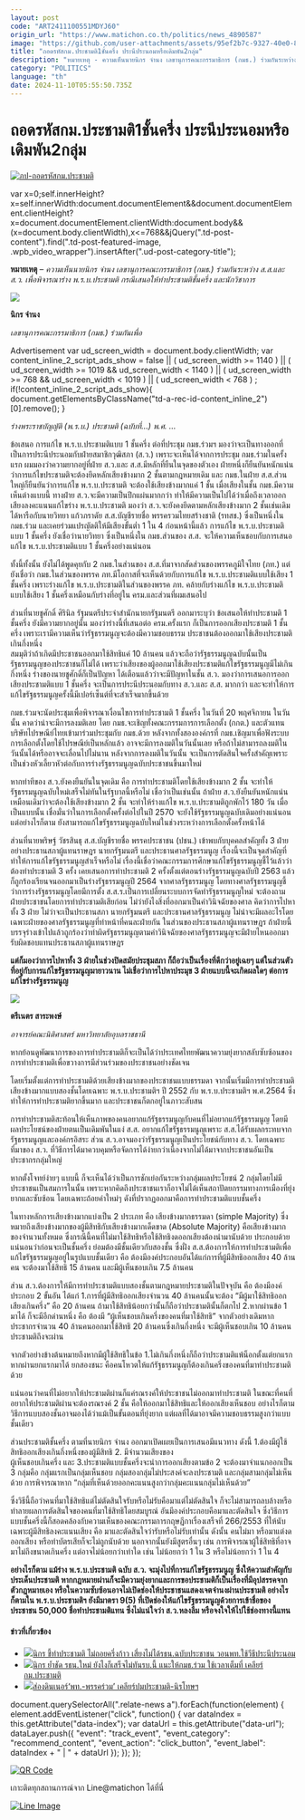```yaml
---
layout: post
code: "ART2411100551MDYJ60"
origin_url: "https://www.matichon.co.th/politics/news_4890587"
image: "https://github.com/user-attachments/assets/95ef2b7c-9327-40e0-897a-56d9da9b1c89"
title: "ถอดรหัสกม.ประชามติ1ชั้นครึ่ง ประนีประนอมหรือเดิมพัน2กลุ่ม"
description: "หมายเหตุ - ความเห็นนายนิกร จำนง เลขานุการคณะกรรมาธิการ (กมธ.) ร่วมกันระหว่าง ส.ส.และ ส.ว. เพื่อพิจารณาร่าง พ.ร.บ.ประชามติ กรณีเสนอให้ทำประชามติชั้นครึ่ง"
category: "POLITICS"
language: "th"
date: 2024-11-10T05:55:50.735Z
---
```


# ถอดรหัสกม.ประชามติ1ชั้นครึ่ง ประนีประนอมหรือเดิมพัน2กลุ่ม

[![](https://www.matichon.co.th/wp-content/uploads/2024/11/ภป-ถอดรหัสกม.ประชามติ-728x474.jpg "ภป-ถอดรหัสกม.ประชามติ")](https://www.matichon.co.th/wp-content/uploads/2024/11/ภป-ถอดรหัสกม.ประชามติ.jpg)

var x=0;self.innerHeight?x=self.innerWidth:document.documentElement&&document.documentElement.clientHeight?x=document.documentElement.clientWidth:document.body&&(x=document.body.clientWidth),x<=768&&jQuery(".td-post-content").find(".td-post-featured-image, .wpb\_video\_wrapper").insertAfter(".ud-post-category-title");

**หมายเหตุ** _– ความเห็นนายนิกร จำนง เลขานุการคณะกรรมาธิการ (กมธ.) ร่วมกันระหว่าง ส.ส.และ ส.ว. เพื่อพิจารณาร่าง พ.ร.บ.ประชามติ กรณีเสนอให้ทำประชามติชั้นครึ่ง และนักวิชาการ_

![](https://www.matichon.co.th/wp-content/uploads/2024/11/นิกร-จำนง.jpg)

**นิกร จำนง**

_เลขานุการคณะกรรมาธิการ (กมธ.) ร่วมกันเพื่อ_

Advertisement var ud\_screen\_width = document.body.clientWidth; var content\_inline\_2\_script\_ads\_show = false || ( ud\_screen\_width >= 1140 ) || ( ud\_screen\_width >= 1019 && ud\_screen\_width < 1140 ) || ( ud\_screen\_width >= 768 && ud\_screen\_width < 1019 ) || ( ud\_screen\_width < 768 ) ; if(!content\_inline\_2\_script\_ads\_show){ document.getElementsByClassName("td-a-rec-id-content\_inline\_2")\[0\].remove(); }

_ร่างพระราชบัญญัติ (พ.ร.บ.) ประชามติ (ฉบับที่…) พ.ศ. …_

ข้อเสนอ การแก้ไข พ.ร.บ.ประชามติแบบ 1 ชั้นครึ่ง ต่อที่ประชุม กมธ.ร่วมฯ มองว่าจะเป็นทางออกที่เป็นการประนีประนอมกับฝ่ายสมาชิกวุฒิสภา (ส.ว.) เพราะจะเห็นได้จากการประชุม กมธ.ร่วมในครั้งแรก ผมมองว่าความยากอยู่ที่ฝ่าย ส.ว.และ ส.ส.มีหลักที่ยืนในจุดของตัวเอง ฝ่ายหนึ่งก็ยืนยันหนักแน่นว่าการแก้ไขประชามติจะต้องยึดหลักเสียงข้างมาก 2 ชั้นตามกฎหมายเดิม และ กมธ.ในฝ่าย ส.ส.ส่วนใหญ่ก็ยืนยันว่าการแก้ไข พ.ร.บ.ประชามติ จะต้องใช้เสียงข้างมากแค่ 1 ชั้น เมื่อเสียงในชั้น กมธ.มีความเห็นต่างแบบนี้ ทางฝ่าย ส.ว.จะมีความเป็นปึกแผ่นมากกว่า ทำให้มีความเป็นไปได้ว่าเมื่อถึงเวลาออกเสียงลงคะแนนแก้ไขร่าง พ.ร.บ.ประชามติ มองว่า ส.ว.จะยังคงยึดตามหลักเสียงข้างมาก 2 ชั้นเช่นเดิม ได้หารือกับนายวิทยา แก้วภราดัย ส.ส.บัญชีรายชื่อ พรรครวมไทยสร้างชาติ (รทสช.) ซึ่งเป็นหนึ่งใน กมธ.ร่วม และเคยร่วมแปรญัตติให้มีเสียงขั้นต่ำ 1 ใน 4 ก่อนหน้านี้แล้ว การแก้ไข พ.ร.บ.ประชามติแบบ 1 ชั้นครึ่ง ยังเชื่อว่านายวิทยา ซึ่งเป็นหนึ่งใน กมธ.ส่วนของ ส.ส. จะให้ความเห็นชอบกับการเสนอแก้ไข พ.ร.บ.ประชามติแบบ 1 ชั้นครึ่งอย่างแน่นอน

ทั้งนี้ทั้งนั้น ยังไม่ได้พูดคุยกับ 2 กมธ.ในส่วนของ ส.ส.ที่มาจากสัดส่วนของพรรคภูมิใจไทย (ภท.) แต่ยังเชื่อว่า กมธ.ในส่วนของพรรค ภท.มีโอกาสที่จะเห็นด้วยกับการแก้ไข พ.ร.บ.ประชามติแบบใช้เสียง 1 ชั้นครึ่ง เพราะร่างแก้ไข พ.ร.บ.ประชามติในส่วนของพรรค ภท. คล้ายกับร่างแก้ไข พ.ร.บ.ประชามติแบบใช้เสียง 1 ชั้นครึ่งเหมือนกับร่างที่อยู่ใน ครม.และส่วนที่ผมเสนอไป

ส่วนที่นายชูศักดิ์ ศิรินิล รัฐมนตรีประจำสำนักนายกรัฐมนตรี ออกมาระบุว่า ข้อเสนอให้ทำประชามติ 1 ชั้นครึ่ง ยังมีความยากอยู่นั้น มองว่าร่างนี้ที่เสนอต่อ ครม.ครั้งแรก ก็เป็นการออกเสียงประชามติ 1 ชั้นครึ่ง เพราะเรามีความเห็นว่ารัฐธรรมนูญจะต้องมีความชอบธรรม ประชาชนต้องออกมาใช้เสียงประชามติเกินกึ่งหนึ่ง  
สมมุติว่าถ้าเกิดมีประชาชนออกมาใช้สิทธิแค่ 10 ล้านคน แล้วจะถือว่ารัฐธรรมนูญฉบับนั้นเป็นรัฐธรรมนูญของประชาชนก็ไม่ได้ เพราะว่าเสียงของผู้ออกมาใช้เสียงประชามติแก้ไขรัฐธรรมนูญมีไม่เกินกึ่งหนึ่ง ร่างของนายชูศักดิ์ก็เป็นปัญหา ได้เตือนแล้วว่าจะมีปัญหาในชั้น ส.ว. มองว่าการเสนอการออกเสียงประชามติแบบ 1 ชั้นครึ่ง จะเป็นการประนีประนอมกับทาง ส.ว.และ ส.ส. มากกว่า และจะทำให้การแก้ไขรัฐธรรมนูญครั้งนี้มีเปอร์เซ็นต์ที่จะสำเร็จมากขึ้นด้วย

กมธ.ร่วมจะนัดประชุมเพื่อพิจารณาเงื่อนไขการทำประชามติ 1 ชั้นครึ่ง ในวันที่ 20 พฤศจิกายน ในวันนั้น คาดว่าน่าจะมีการลงมติเลย โดย กมธ.จะเชิญทั้งคณะกรรมการการเลือกตั้ง (กกต.) และตัวแทนบริษัทไปรษณีย์ไทยเข้ามาร่วมประชุมกับ กมธ.ด้วย หลังจากทั้งสององค์กรที่ กมธ.เชิญมาเพื่อฟังระบบการเลือกตั้งโดยใช้ไปรษณีย์เป็นหลักแล้ว อาจจะมีการลงมติในวันนั้นเลย หรือถ้าไม่สามารถลงมติในวันนั้นได้หรืออาจจะเลื่อนไปไม่นาน หลังจากการลงมติในวันนั้น จะเป็นการตัดสินใจครั้งสำคัญเพราะเป็นช่วงหัวเลี้ยวหัวต่อกับการร่างรัฐธรรมนูญฉบับประชาชนขึ้นมาใหม่

หากท่าทีของ ส.ว.ยังคงยืนยันในจุดเดิม คือ การทำประชามติโดยใช้เสียงข้างมาก 2 ชั้น จะทำให้รัฐธรรมนูญฉบับใหม่เสร็จไม่ทันในรัฐบาลนี้หรือไม่ เชื่อว่าเป็นเช่นนั้น ถ้าฝ่าย ส.ว.ยังยืนยันหนักแน่นเหมือนเดิมว่าจะต้องใช้เสียงข้างมาก 2 ชั้น จะทำให้ร่างแก้ไข พ.ร.บ.ประชามติถูกพักไว้ 180 วัน เมื่อเป็นแบบนั้น เชื่อมั่นว่าในการเลือกตั้งครั้งต่อไปในปี 2570 จะยังใช้รัฐธรรมนูญฉบับเดิมอย่างแน่นอน แต่อย่างไรก็ตาม ยังสามารถแก้ไขรัฐธรรมนูญฉบับใหม่ในช่วงระหว่างการเลือกตั้งครั้งหน้าได้

ส่วนที่นายพริษฐ์ วัชรสินธุ ส.ส.บัญชีรายชื่อ พรรคประชาชน (ปชน.) เข้าพบกับบุคคลสำคัญทั้ง 3 ฝ่าย อย่างประธานสภาผู้แทนราษฎร นายกรัฐมนตรี และประธานศาลรัฐธรรมนูญ เรื่องนี้จะเป็นจุดสำคัญที่ทำให้การแก้ไขรัฐธรรมนูญสำเร็จหรือไม่ เรื่องนี้เชื่อว่าคณะกรรมการศึกษาแก้ไขรัฐธรรมนูญชี้ไว้แล้วว่าต้องทำประชามติ 3 ครั้ง เคยเสนอการทำประชามติ 2 ครั้งตั้งแต่ตอนร่างรัฐธรรมนูญฉบับปี 2563 แล้วก็ถูกร้องเรียนจนออกมาเป็นร่างรัฐธรรมนูญปี 2564 จากศาลรัฐธรรมนูญ โดยทางศาลรัฐธรรมนูญชี้ว่าการร่างรัฐธรรมนูญโดยมีการตั้ง ส.ส.ร.เป็นการเปลี่ยนระบบการจัดทำรัฐธรรมนูญใหม่ จะต้องถามฝ่ายประชาชนโดยการทำประชามติเสียก่อน ไม่ว่ายังไงสิ่งที่ออกมาเป็นคำวินิจฉัยของศาล คิดว่าการไปหาทั้ง 3 ฝ่าย ไม่ว่าจะเป็นประธานสภา นายกรัฐมนตรี และประธานศาลรัฐธรรมนูญ ไม่น่าจะมีผลอะไรโดยเฉพาะฝ่ายของศาลรัฐธรรมนูญที่ทำหน้าที่คนละฝ่ายกัน ในส่วนของประธานสภาผู้แทนราษฎร ถ้าฝ่ายนี้บรรจุร่างเข้าไปแล้วถูกร้องว่าทำผิดรัฐธรรมนูญตามคำวินิจฉัยของศาลรัฐธรรมนูญจะมีฝ่ายไหนออกมารับผิดชอบแทนประธานสภาผู้แทนราษฎร 

**แต่ก็มองว่าการไปหาทั้ง 3 ฝ่ายในช่วงปิดสมัยประชุมสภา ก็ถือว่าเป็นเรื่องที่ดีกว่าอยู่เฉยๆ แต่ในส่วนตัวที่อยู่กับการแก้ไขรัฐธรรมนูญมายาวนาน ไม่เชื่อว่าการไปหาประมุข 3 ฝ่ายแบบนี้จะเกิดผลใดๆ ต่อการแก้ไขร่างรัฐธรรมนูญ**

![](https://www.matichon.co.th/wp-content/uploads/2024/11/น.2-รศ.ตรีเนตร-สาระพงษ์.jpg)

**ตรีเนตร สาระพงษ์**

_อาจารย์คณะนิติศาสตร์ มหาวิทยาลัยอุบลราชธานี_

หากย้อนดูพัฒนาการของการทำประชามติก็จะเป็นได้ว่าประเทศไทยพัฒนาความยุ่งยากสลับซับซ้อนของการทำประชามติเพื่อขวางการมีส่วนร่วมของประชาชนอย่างชัดเจน

โดยเริ่มตั้งแต่การทำประชามติด้วยเสียงข้างมากของประชาชนแบบธรรมดา จากนั้นเริ่มมีการทำประชามติเสียงข้างมากแบบสองชั้นโดยเฉพาะ พ.ร.บ.ประชามติฯ ปี 2552 กับ พ.ร.บ.ประชามติฯ พ.ศ.2564 ซึ่งทำให้การทำประชามติยากขึ้นมาก และประชาชนก็ตกอยู่ในภาวะสับสน

การทำประชามติสะท้อนให้เห็นภาพของคนอยากแก้รัฐธรรมนูญกับคนที่ไม่อยากแก้รัฐธรรมนูญ โดยมีผลประโยชน์ของฝ่ายตนเป็นเดิมพันในแง่ ส.ส. อยากแก้ไขรัฐธรรมนูญเพราะ ส.ส.ได้รับผลกระทบจากรัฐธรรมนูญและองค์กรอิสระ ส่วน ส.ว.อาจมองว่ารัฐธรรมนูญเป็นประโยชน์กับทาง ส.ว. โดยเฉพาะที่มาของ ส.ว. ที่วิธีการได้มาควบคุมหรือจัดการได้ง่ายกว่าเนื่องจากไม่ได้มาจากประชาชนอันเป็นประชากรกลุ่มใหญ่ 

หากตั้งโจทย์ง่ายๆ แบบนี้ ก็จะเห็นได้ว่าเป็นการชักเย่อกันระหว่างกลุ่มผลประโยชน์ 2 กลุ่มโดยไม่มีประชาชนเป็นสมการในนั้น เพราะหากคิดถึงประชาชนเราก็อาจไม่ได้เห็นสถาปัตยกรรมทางการเมืองที่ยุ่งยากและซับซ้อน โดยเฉพาะถ้อยคำใหม่ๆ ดังที่ปรากฏออกมาคือการทำประชามติแบบชั้นครึ่ง

ในทางหลักการเสียงข้างมากแบ่งเป็น 2 ประเภท คือ เสียงข้างมากธรรมดา (simple Majority) ซึ่งหมายถึงเสียงข้างมากของผู้มีสิทธิกับเสียงข้างมากเด็ดขาด (Absolute Majority) คือเสียงข้างมากของจำนวนทั้งหมด ซึ่งกรณีนี้คนที่ไม่มาใช้สิทธิหรือใช้สิทธิงดออกเสียงต้องนำมานับด้วย ประกอบด้วย แน่นอนว่าก่อนจะเป็นชั้นครึ่ง ย่อมต้องมีชั้นเดียวกับสองชั้น ซึ่งฝั่ง ส.ส.ต้องการให้การทำประชามติเพื่อแก้ไขรัฐธรรมนูญอยู่ในรูปแบบชั้นเดียว คือ ต้องมีองค์ประกอบอันได้แก่การที่ผู้มีสิทธิออกเสียง 40 ล้านคน จะต้องมาใช้สิทธิ 15 ล้านคน และมีผู้เห็นชอบเกิน 7.5 ล้านคน

ส่วน ส.ว.ต้องการให้มีการทำประชามติแบบสองชั้นตามกฎหมายประชามติในปัจจุบัน คือ ต้องมีองค์ประกอบ 2 ขั้นอัน ได้แก่ 1.การที่ผู้มีสิทธิออกเสียงจำนวน 40 ล้านคนนั้นจะต้อง “มีผู้มาใช้สิทธิออกเสียงเกินครึ่ง” คือ 20 ล้านคน ถ้ามาใช้สิทธิน้อยกว่านั้นก็ถือว่าประชามตินั้นก็ตกไป 2.หากผ่านข้อ 1 มาได้ ก็จะมีอีกด่านหนึ่ง คือ ต้องมี “ผู้เห็นชอบเกินครึ่งของคนที่มาใช้สิทธิ” จากตัวอย่างเดิมหากประชากรจำนวน 40 ล้านคนออกมาใช้สิทธิ 20 ล้านคนซึ่งเกินกึ่งหนึ่ง จะมีผู้เห็นชอบเกิน 10 ล้านคน ประชามติถึงจะผ่าน

จากตัวอย่างข้างต้นหมายถึงหากมีผู้ใช้สิทธิในข้อ 1.ไม่เกินกึ่งหนึ่งก็ถือว่าประชามติแพ้น็อกตั้งแต่ยกแรก หากผ่านยกแรกมาได้ ยกสองชนะ คือคนโหวตให้แก้รัฐธรรมนูญก็ต้องเกินครึ่งของคนที่มาทำประชามติด้วย 

แน่นอนว่าคนที่ไม่อยากให้ประชามติผ่านก็แค่รณรงค์ให้ประชาชนไม่ออกมาทำประชามติ ในขณะที่คนที่อยากให้ประชามติผ่านจะต้องรณรงค์ 2 ชั้น คือให้ออกมาใช้สิทธิและให้ออกเสียงเห็นชอบ อย่างไรก็ตาม วิธีการแบบสองชั้นอาจมองได้ว่าแม้เป็นขั้นตอนที่ยุ่งยาก แต่ผลที่ได้มาอาจมีความชอบธรรมสูงกว่าแบบชั้นเดียว

ส่วนประชามติชั้นครึ่ง ตามที่นายนิกร จำนง ออกมาเปิดเผยเป็นการเสนอมีแนวทาง ดังนี้ 1.ต้องมีผู้ใช้สิทธิออกเสียงเกินกึ่งหนึ่งของผู้มีสิทธิ 2. มีจำนวนเสียงของ  
ผู้เห็นชอบเกินครึ่ง และ 3.ประชามติแบบชั้นครึ่งจะนำการออกเสียงตามข้อ 2 จะต้องมาจำแนกออกเป็น 3 กลุ่มคือ กลุ่มแรกเป็นกลุ่มเห็นชอบ กลุ่มสองกลุ่มไม่ประสงค์จะลงประชามติ และกลุ่มสามกลุ่มไม่เห็นด้วย การพิจารณาหาก “กลุ่มที่เห็นด้วยออกคะแนนสูงกว่ากลุ่มคะแนนกลุ่มไม่เห็นด้วย”

ซึ่งวิธีนี้ถือว่าคนที่มาใช้สิทธิแต่ไม่ตัดสินใจรับหรือไม่รับคือมาแต่ไม่ตัดสินใจ ก็จะไม่สามารถลบล้างหรือทำลายผลการตัดสินใจของคนที่มาใช้สิทธิโดยสมบูรณ์ อันมีองค์ประกอบคือมาและตัดสินใจ ซึ่งวิธีการแบบชั้นครึ่งนี้ก็สอดคล้องกับความเห็นของคณะกรรมการกฤษฎีกาเรื่องเสร็จที่ 266/2553 ที่ให้นับเฉพาะผู้มีสิทธิลงคะแนนเสียง คือ มาและตัดสินใจว่ารับหรือไม่รับเท่านั้น ดังนั้น คนไม่มา หรือมาแต่งดออกเสียง หรือทำบัตรเสียก็จะไม่ถูกนับด้วย นอกจากนั้นยังมีสูตรอื่นๆ เช่น การพิจารณาผู้ใช้สิทธิที่อาจมาไม่ถึงขนาดเกินครึ่ง แต่อาจไม่น้อยกว่าเท่าใด เช่น ไม่น้อยกว่า 1 ใน 3 หรือไม่น้อยกว่า 1 ใน 4 

**อย่างไรก็ตาม แม้ร่าง พ.ร.บ.ประชามติ ฉบับ ส.ว. จะมุ่งไปที่การแก้ไขรัฐธรรมนูญ ซึ่งให้ความสำคัญกับประเด็นประชามติ หากกฎหมายผ่านก็จะมีความยุ่งยากและการขอประชามติก็เป็นเรื่องที่มีอุปสรรคจากตัวกฎหมายเอง หรือในความซับซ้อนอาจไม่เปิดช่องให้ประชาชนแสดงเจตจำนงผ่านประชามติ อย่างไรก็ตามใน พ.ร.บ.ประชามติฯ ยังมีมาตรา 9(5) ที่เปิดช่องให้แก้ไขรัฐธรรมนูญด้วยการเข้าชื่อของประชาชน 50,000 ชื่อทำประชามติแทน ซึ่งไม่แน่ใจว่า ส.ว.หลงลืม หรือจงใจให้ไปใช้ช่องทางนี้แทน**

#### ข่าวที่เกี่ยวข้อง

*   [![](https://www.matichon.co.th/wp-content/uploads/2024/11/b108.jpg)นิกร ชี้ทำประชามติ ไม่ถอยครึ่งก้าว เสี่ยงไม่ได้รธน.ฉบับประชาชน วอนพท.ใช้วีธีประนีประนอม](https://www.matichon.co.th/politics/news_4891008)
*   [![](https://www.matichon.co.th/wp-content/uploads/2024/10/S__322198.jpg)นิกร ย้ำชัด รธน.ใหม่ ยังไงก็เสร็จไม่ทันรบ.นี้ แนะให้กมธ.ร่วม ใช้เวลาเต็มที่ เคลียร์กม.ประชามติ](https://www.matichon.co.th/politics/news_4874497)
*   [![](https://www.matichon.co.th/wp-content/uploads/2024/10/ภป-ส่องดินเนอร์.jpg)ส่องดินเนอร์‘พท.-พรรคร่วม’ เคลียร์ปมประชามติ-นิรโทษฯ](https://www.matichon.co.th/politics/news_4854961)

document.querySelectorAll(".relate-news a").forEach(function(element) { element.addEventListener("click", function() { var dataIndex = this.getAttribute("data-index"); var dataUrl = this.getAttribute("data-url"); dataLayer.push({ "event": "track\_event", "event\_category": "recommend\_content", "event\_action": "click\_button", "event\_label": dataIndex + " | " + dataUrl }); }); });

[![QR Code](https://www.matichon.co.th/wp-content/uploads/2023/07/wob1371z.jpg)](https://lin.ee/ht0nDxX)

เกาะติดทุกสถานการณ์จาก Line@matichon ได้ที่นี่

[![Line Image](https://www.matichon.co.th/wp-content/uploads/2023/07/th.png)](https://lin.ee/ht0nDxX)